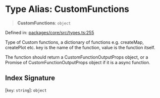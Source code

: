 # Type Alias: CustomFunctions

> **CustomFunctions**: `object`

Defined in: [packages/core/src/types.ts:255](https://github.com/GeoDaCenter/openassistant/blob/ae6e39c15b60e7a98a21d90a5bbeff5dc44c1295/packages/core/src/types.ts#L255)

Type of Custom functions, a dictionary of functions e.g. createMap, createPlot etc.
key is the name of the function, value is the function itself.

The function should return a CustomFunctionOutputProps object, or a Promise of CustomFunctionOutputProps object if it is a async function.

## Index Signature

\[`key`: `string`\]: `object`

